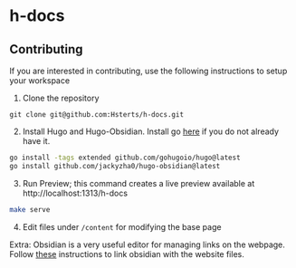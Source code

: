 # h-docs

## Contributing

If you are interested in contributing, use the following instructions to setup your workspace
1. Clone the repository
```git
git clone git@github.com:Hsterts/h-docs.git
```
2. Install Hugo and Hugo-Obsidian. Install go [here](https://go.dev/) if you do not already have it.
```bash
go install -tags extended github.com/gohugoio/hugo@latest
go install github.com/jackyzha0/hugo-obsidian@latest
```
3. Run Preview; this command creates a live preview available at http://localhost:1313/h-docs
```bash
make serve
```
4. Edit files under `/content` for modifying the base page

Extra:
Obsidian is a very useful editor for managing links on the webpage. Follow [these](https://quartz.jzhao.xyz/notes/obsidian/) instructions to link obsidian with the website files.

